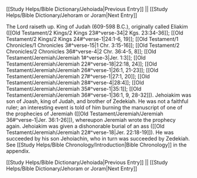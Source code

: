 [[Study Helps/Bible Dictionary/Jehoiada|Previous Entry]]  ||  [[Study Helps/Bible Dictionary/Jehoram or Joram|Next Entry]]

 The Lord raiseth up. King of Judah (609-598 B.C.), originally called Eliakim ([[Old Testament/2 Kings/2 Kings 23#^verse-34|2 Kgs. 23:34-36]]; [[Old Testament/2 Kings/2 Kings 24#^verse-1|24:1-6, 19]]; [[Old Testament/1 Chronicles/1 Chronicles 3#^verse-15|1 Chr. 3:15-16]]; [[Old Testament/2 Chronicles/2 Chronicles 36#^verse-4|2 Chr. 36:4-5, 8]]; [[Old Testament/Jeremiah/Jeremiah 1#^verse-3|Jer. 1:3]]; [[Old Testament/Jeremiah/Jeremiah 22#^verse-18|22:18, 24]]; [[Old Testament/Jeremiah/Jeremiah 26#^verse-1|26:1, 21-23]]; [[Old Testament/Jeremiah/Jeremiah 27#^verse-1|27:1, 20]]; [[Old Testament/Jeremiah/Jeremiah 28#^verse-4|28:4]]; [[Old Testament/Jeremiah/Jeremiah 35#^verse-1|35:1]]; [[Old Testament/Jeremiah/Jeremiah 36#^verse-1|36:1, 9, 28-32]]). Jehoiakim was son of Joash, king of Judah, and brother of Zedekiah. He was not a faithful ruler; an interesting event is told of him burning the manuscript of one of the prophecies of Jeremiah ([[Old Testament/Jeremiah/Jeremiah 36#^verse-1|Jer. 36:1-26]]), whereupon Jeremiah wrote the prophecy again. Jehoiakim was given a dishonorable burial of an ass ([[Old Testament/Jeremiah/Jeremiah 22#^verse-18|Jer. 22:18-19]]). He was succeeded by his son Jehoiachin, who in turn was succeeded by Zedekiah. See [[Study Helps/Bible Chronology/Introduction|Bible Chronology]] in the appendix.

[[Study Helps/Bible Dictionary/Jehoiada|Previous Entry]]  ||  [[Study Helps/Bible Dictionary/Jehoram or Joram|Next Entry]]